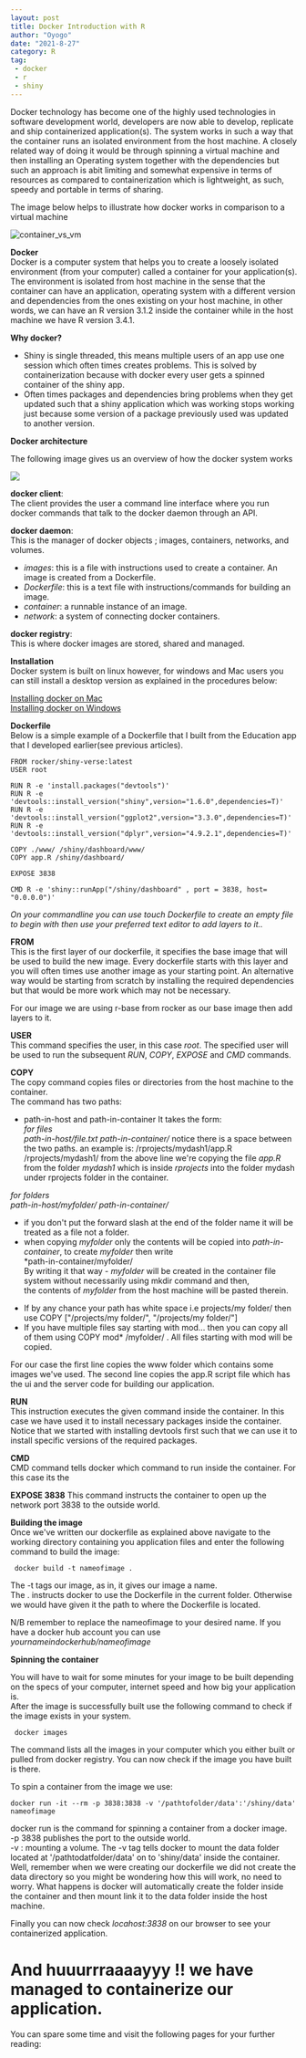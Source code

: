 ```yaml
---
layout: post
title: Docker Introduction with R
author: "Oyogo"
date: "2021-8-27"
category: R
tag: 
 - docker
 - r
 - shiny
---
```



Docker technology has become one of the highly used technologies in software development world, developers are now able to develop, replicate and ship containerized application(s). The system works in such a way that the container runs an isolated environment from the host machine. A closely related way of doing it would be through spinning a virtual machine and then installing an Operating system together with the dependencies but such an approach is abit limiting and somewhat expensive in terms of resources as compared to containerization which is lightweight, as such, speedy and portable in terms of sharing.   


The image below helps to illustrate how docker works in comparison to a virtual machine  

![container_vs_vm](/assets/container-vm.png) 

**Docker**  
Docker is a computer system that helps you to create a loosely isolated environment (from your computer) called a container for your application(s). The environment is isolated from host machine in the sense that the container can have an application, operating system with a different version and dependencies from the ones existing on your host machine, in other words, we can have an R version 3.1.2 inside the container while in the host machine we have R version 3.4.1.  

**Why docker?**   
 * Shiny is single threaded, this means multiple users of an app use one session which often times creates problems. This is solved   by containerization because with docker every user gets a spinned container of the shiny app.  
 * Often times packages and dependencies bring problems when they get updated such that a shiny application which was working stops working just because some version of a package previously used was updated to another version. 
 

**Docker architecture**    

The following image gives us an overview of how the docker system works  

 ![](/assets/docker_architecture.png)

**docker client**:   
The client provides the user a command line interface where you run docker commands that talk to the docker daemon through an API.   

**docker daemon**:   
This is the manager of docker objects ; images, containers, networks, and volumes.  

- _images_: this is a file with instructions used to create a container. An image is created from a Dockerfile. 
- _Dockerfile_: this is a text file with instructions/commands for building an image.   
- _container_: a runnable instance of an image.  
- _network_: a system of connecting docker containers.  


**docker registry**:  
This is where docker images are stored, shared and managed.  


**Installation**   
Docker system is built on linux however, for windows and Mac users you can still install a desktop version as explained in the procedures below:  

[Installing docker on Mac](https://hub.docker.com/editions/community/docker-ce-desktop-mac)   
[Installing docker on Windows](https://hub.docker.com/editions/community/docker-ce-desktop-windows)   

**Dockerfile**   
Below is a simple example of a Dockerfile that I built from the Education app that I developed earlier(see previous articles).  

```
FROM rocker/shiny-verse:latest
USER root

RUN R -e 'install.packages("devtools")'
RUN R -e 'devtools::install_version("shiny",version="1.6.0",dependencies=T)'
RUN R -e 'devtools::install_version("ggplot2",version="3.3.0",dependencies=T)'
RUN R -e 'devtools::install_version("dplyr",version="4.9.2.1",dependencies=T)'

COPY ./www/ /shiny/dashboard/www/
COPY app.R /shiny/dashboard/  

EXPOSE 3838 

CMD R -e 'shiny::runApp("/shiny/dashboard" , port = 3838, host= "0.0.0.0")' 

```

_On your commandline you can use *touch Dockerfile* to create an empty file to begin with then use your preferred text editor to add layers to it.._  

**FROM**  
This is the first layer of our dockerfile, it specifies the base image that will be used to build the new image. Every dockerfile starts with this layer and you will often times use another image as your starting point. An alternative way would be starting from scratch by installing the required dependencies but that would be more work which may not be necessary.  

For our image we are using r-base from rocker as our base image then add layers to it.     

**USER**  
This command specifies the user, in this case _root_.  The specified user will be used to run the subsequent _RUN_, _COPY_, _EXPOSE_ and _CMD_ commands.  

**COPY**   
The copy command copies files or directories from the host machine to the container.  
The command has two paths:  
  - path-in-host and path-in-container
It takes the form:  
  _for files_  
  *path-in-host/file.txt* *path-in-container/* 
  notice there is a space between the two paths.
  an example is: /rprojects/mydash1/app.R /rprojects/mydash1/ 
  from the above line we're copying the file _app.R_ from the folder _mydash1_ which is inside _rprojects_ into the folder mydash under rprojects folder in the container. 
  
  _for folders_  
  *path-in-host/myfolder/* *path-in-container/*   
   
   - if you don't put the forward slash at the end of the folder name it will be treated as a file not a folder.    
   - when copying _myfolder_ only the contents will be copied into *path-in-container*, to create _myfolder_ then write    
   *path-in-container/myfolder/      
   By writing it that way - _myfolder_ will be created in the container file system without necessarily using mkdir command and then,   
   the contents of _myfolder_ from the host machine will be pasted therein.    
  
  * If by any chance your path has white space i.e projects/my folder/ then use COPY ["/projects/my folder/", "/projects/my folder/"]    
  * If you have multiple files say starting with mod... then you can copy all of them using COPY mod* /myfolder/ . All files starting with mod will be copied.    
  
  For our case the first line copies the www folder which contains some images we've used.
  The second line copies the app.R script file which has the ui and the server code for building our application.  
  
**RUN**  
This instruction executes the given command inside the container. In this case we have used it to install necessary packages inside the container.  
Notice that we started with installing devtools first such that we can use it to install specific versions of the required packages.  


**CMD**  
CMD command tells docker which command to run inside the container.  For this case its the 

**EXPOSE 3838**
This command instructs the container to open up the network port 3838 to the outside world. 

  
**Building the image**  
Once we've written our dockerfile as explained above navigate to the working directory containing you application files and enter the following command to build the image:  

  
```
 docker build -t nameofimage . 

```
 
 
 
The -t tags our image, as in, it gives our image a name.   
The . instructs docker to use the Dockerfile in the current folder. Otherwise we would have given it the path to where the Dockerfile is located.  

N/B remember to replace the nameofimage to your desired name. If you have a docker hub account you can use *yournameindockerhub/nameofimage* 

**Spinning the container**  

You will have to wait for some minutes for your image to be built depending on the specs of your computer, internet speed and how big your application is.   
After the image is successfully built use the following command to check if the image exists in your system.  


```
 docker images

```

The command lists all the images in your computer which you either built or pulled from docker registry. You can now check if the image you have built is there.  

To spin a container from the image we use:    


```
docker run -it --rm -p 3838:3838 -v '/pathtofolder/data':'/shiny/data' nameofimage  

```


docker run is the command for spinning a container from a docker image.    
-p 3838 publishes the port to the outside world.    
-v : mounting a volume. The -v tag tells docker to mount the data folder located at '/pathtodatfolder/data' on to 'shiny/data' inside the container.   
Well, remember when we were creating our dockerfile we did not create the data directory so you might be wondering how this will work, no need to worry. What happens is docker will automatically create the folder inside the container and then mount link it to the data folder inside the host machine.    

Finally you can now check _locahost:3838_ on our browser to see your containerized application.  


# And huuurrraaaayyy !! we have managed to containerize our application.  

You can spare some time and visit the following pages for your further reading:  
